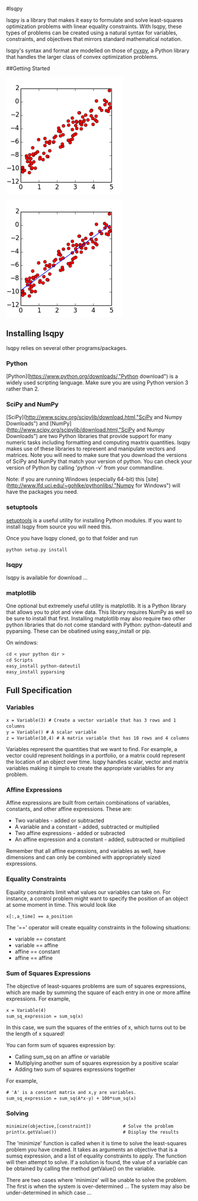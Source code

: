 #lsqpy

lsqpy is a library that makes it easy to formulate and solve least-squares optimization problems with linear equality constraints. With lsqpy, these types of problems can be created using a natural syntax for variables, constraints, and objectives that mirrors standard mathematical notation.

lsqpy's syntax and format are modelled on those of [cvxpy](https://github.com/cvxgrp/cvxpy "cvxpy"), a Python library that handles the larger class of convex optimization problems.

##Getting Started

![alt text](https://github.com/keegango/lsqpy/blob/master/images/linreg_data.png "linreg data")

![alt text](https://github.com/keegango/lsqpy/blob/master/images/linreg_results.png "linreg results")

## Installing lsqpy

lsqpy relies on several other programs/packages.

### Python

[Python](https://www.python.org/downloads/,"Python download") is a widely used scripting language. Make sure you are using Python version 3 rather than 2.

### SciPy and NumPy

[SciPy](http://www.scipy.org/scipylib/download.html,"SciPy and Numpy Downloads") and [NumPy](http://www.scipy.org/scipylib/download.html,"SciPy and Numpy Downloads") are two Python libraries that provide support for many numeric tasks including formatting and computing maxtrix quantities. lsqpy makes use of these libraries to represent and manipulate vectors and matrices. Note you will need to make sure that you download the versions of SciPy and NumPy that match your version of python. You can check your version of Python by calling 'python -v' from your commandline.

Note: if you are running Windows (especially 64-bit) this [site](http://www.lfd.uci.edu/~gohlke/pythonlibs/,"Numpy for Windows") will have the packages you need.

### setuptools

[setuptools](https://pypi.python.org/pypi/setuptools,"setuptools") is a useful utility for installing Python modules. If you want to install lsqpy from source you will need this.

Once you have lsqpy cloned, go to that folder and run
	
	python setup.py install

### lsqpy

lsqpy is available for download ...

### matplotlib

One optional but extremely useful utility is matplotlib. It is a Python library that allows you to plot and view data. This library requires NumPy as well so be sure to install that first. Installing matplotlib may also require two other python libraries that do not come standard with Python: python-dateutil and pyparsing. These can be obatined using easy_install or pip.

On windows:

	cd < your python dir >
	cd Scripts
	easy_install python-dateutil
	easy_install pyparsing

## Full Specification

### Variables

	x = Variable(3) # Create a vector variable that has 3 rows and 1 columns
	y = Variable() # A scalar variable
	z = Variable(10,4) # A matrix variable that has 10 rows and 4 columns

Variables represent the quantities that we want to find. For example, a vector could represent holdings in a portfolio, or a matrix could represent the location of an object over time. lsqpy handles scalar, vector and matrix variables making it simple to create the appropriate variables for any problem.

### Affine Expressions

Affine expressions are built from certain combinations of variables, constants, and other affine expressions. These are:
* Two variables - added or subtracted
* A variable and a constant - added, subtracted or multiplied
* Two affine expressions - added or subracted
* An affine expression and a constant - added, subtracted or multiplied

Remember that all affine expressions, and variables as well, have dimensions and can only be combined with appropriately sized expressions.

### Equality Constraints

Equality constraints limit what values our variables can take on. For instance, a control problem might want to specify the position of an object at some moment in time. This would look like

	x[:,a_time] == a_position

The '==' operator will create equality constraints in the following situations:
* variable == constant
* variable == affine
* affine == constant
* affine == affine

### Sum of Squares Expressions
The objective of least-squares problems are sum of squares expressions, which are made by summing the square of each entry in one or more affine expressions. For example,

	x = Variable(4)
	sum_sq_expression = sum_sq(x)

In this case, we sum the squares of the entries of x, which turns out to be the length of x squared!

You can form sum of squares expression by:
* Calling sum_sq on an affine or variable
* Multiplying another sum of squares expression by a positive scalar
* Adding two sum of squares expressions together

For example,

	# 'A' is a constant matrix and x,y are variables.
	sum_sq_expression = sum_sq(A*x-y) + 100*sum_sq(x)

### Solving

	minimize(objective,[constraint])            # Solve the problem
	print(x.getValue())                         # Display the results

The 'minimize' function is called when it is time to solve the least-squares problem you have created. It takes as arguments an objective that is a sumsq expression, and a list of equality constraints to apply. The function will then attempt to solve. If a solution is found, the value of a variable can be obtained by calling the method getValue() on the variable.

There are two cases where 'minimize' will be unable to solve the problem. The first is when the system is over-determined ... The system may also be under-determined in which case ...
